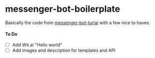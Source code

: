 # messenger-bot-boilerplate
Basically the code from  [messenger-bot-turial](https://github.com/jw84/messenger-bot-tutorial) with a few nice to haves.

#### To Do
- [ ] Add Wit.ai "Hello world"
- [ ] Add images and description for templates and API
